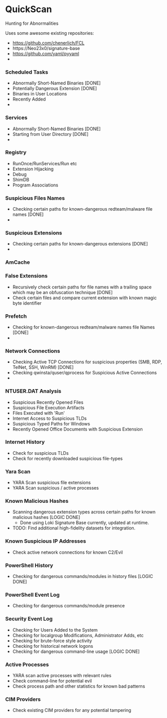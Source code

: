 # QuickScan
 Hunting for Abnormalities

Uses some awesome existing repositories:
* https://github.com/chenerlich/FCL
* https://Neo23x0/signature-base
* https://github.com/yaml/pyyaml
* 

### Scheduled Tasks
* Abnormally Short-Named Binaries [DONE]
* Potentially Dangerous Extension [DONE]
* Binaries in User Locations
* Recently Added
* 

### Services
* Abnormally Short-Named Binaries [DONE]
* Starting from User Directory [DONE]
* 

### Registry
* RunOnce/RunServices/Run etc
* Extension Hijacking
* Debug
* ShimDB
* Program Associations

### Suspicious Files Names
* Checking certain paths for known-dangerous redteam/malware file names [DONE]
*

### Suspicious Extensions
* Checking certain paths for known-dangerous extensions [DONE]
*

### AmCache 

### False Extensions
* Recursively check certain paths for file names with a trailing space which may be an obfuscation technique [DONE]
* Check certain files and compare current extension with known magic byte identifier

### Prefetch
* Checking for known-dangerous redteam/malware names file Names [DONE]
* 

### Network Connections
* Checking Active TCP Connections for suspicious properties (SMB, RDP, TelNet, SSH, WinRM) [DONE]
* Checking qwinsta/quser/qprocess for Suspicious Active Connections
* 

### NTUSER.DAT Analysis
* Suspicious Recently Opened Files
* Suspicious File Execution Artifacts
* Files Executed with 'Run'
* Internet Access to Suspicious TLDs
* Suspicious Typed Paths for Windows
* Recently Opened Office Documents with Suspicious Extension

### Internet History
* Check for suspicious TLDs
* Check for recently downloaded suspicious file-types

### Yara Scan
* YARA Scan suspicious file extensions
* YARA Scan suspicious / active processes

### Known Malicious Hashes
* Scanning dangerous extension types across certain paths for known malicious hashes [LOGIC DONE]
  * Done using Loki Signature Base currently, updated at runtime.
* TODO: Find additional high-fidelity datasets for integration.

### Known Suspicious IP Addresses
* Check active network connections for known C2/Evil

### PowerShell History
* Checking for dangerous commands/modules in history files [LOGIC DONE]

### PowerShell Event Log
* Checking for dangerous commands/module presence

### Security Event Log
* Checking for Users Added to the System
* Checking for localgroup Modifications, Administrator Adds, etc
* Checking for brute-force style activity
* Checking for historical network logons
* Checking for dangerous command-line usage [LOGIC DONE]

### Active Processes
* YARA scan active processes with relevant rules
* Check command-line for potential evil
* Check process path and other statistics for known bad patterns

### CIM Providers
* Check existing CIM providers for any potential tampering





